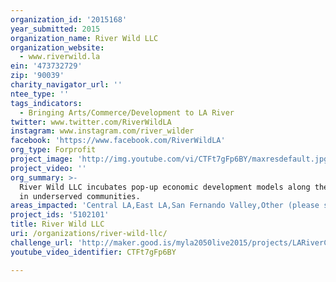 ```yaml
---
organization_id: '2015168'
year_submitted: 2015
organization_name: River Wild LLC
organization_website:
  - www.riverwild.la
ein: '473732729'
zip: '90039'
charity_navigator_url: ''
ntee_type: ''
tags_indicators:
  - Bringing Arts/Commerce/Development to LA River
twitter: www.twitter.com/RiverWildLA
instagram: www.instagram.com/river_wilder
facebook: 'https://www.facebook.com/RiverWildLA'
org_type: Forprofit
project_image: 'http://img.youtube.com/vi/CTFt7gFp6BY/maxresdefault.jpg'
project_video: ''
org_summary: >-
  River Wild LLC incubates pop-up economic development models along the LA River
  in underserved communities.
areas_impacted: 'Central LA,East LA,San Fernando Valley,Other (please specify below):'
project_ids: '5102101'
title: River Wild LLC
uri: /organizations/river-wild-llc/
challenge_url: 'http://maker.good.is/myla2050live2015/projects/LARiverCoOp.html'
youtube_video_identifier: CTFt7gFp6BY

---
```

